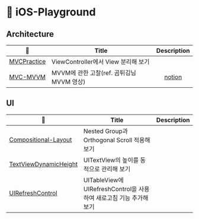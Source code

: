 # 🍎 iOS-Playground 

## Architecture

|🔗|Title|Description|
|------|---|:---:|
|[MVCPractice](https://github.com/minnnidev/iOS-Playground/tree/main/MVCPractice)|ViewController에서 View 분리해 보기|
|[MVC-MVVM](https://github.com/minnnidev/iOS-Playground/tree/main/MVC-MVVM)|MVVM에 관한 고찰(ref. 곰튀김님 MVVM 영상)| [notion](https://picturesque-egret-903.notion.site/MVVM-6b3a8b6ddde3492daa2a5674cb2cf8f5?pvs=4)|

## UI

|🔗|Title|Description|
|------|---|:---:|
|[Compositional-Layout](https://github.com/minnnidev/iOS-Archive/tree/main/Compositional-Layout)|Nested Group과 Orthogonal Scroll 적용해 보기|
|[TextViewDynamicHeight](https://github.com/minnnidev/iOS-Archive/tree/main/TextViewDynamicHeight)|UITextView의 높이를 동적으로 관리해 보기|
|[UIRefreshControl](https://github.com/minnnidev/iOS-Archive/tree/main/UIRefreshControl)|UITableView에 UIRefreshControl을 사용하여 새로고침 기능 추가해 보기|
